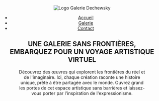 <!DOCTYPE html>
<html lang="fr">

<head>
    <meta charset="UTF-8">
    <meta name="viewport" content="width=device-width, initial-scale=1.0">
    <title>Galerie Dechewsky</title>
    <!-- Lien vers Google Fonts pour charger la police Playfair Display -->
    <link href="https://fonts.googleapis.com/css2?family=Playfair+Display:wght@400;700&display=swap" rel="stylesheet">
    <!-- Lien vers Font Awesome pour les icônes -->
    <link rel="stylesheet" href="https://cdnjs.cloudflare.com/ajax/libs/font-awesome/6.0.0-beta3/css/all.min.css">
    <!-- Lien vers la feuille de style CSS -->
    <link rel="stylesheet" href="style.css">
</head>

<body>
    <!-- Section Hero (Page 1) avec le logo et la navigation -->
    <header class="hero-section">
        <div class="header-content">
            <div class="logo-small">
                <!-- Logo de la galerie (version réduite) -->
                <img src="images/logo blanc.png" alt="Logo Galerie Dechewsky">
            </div>
            <!-- Barre de navigation -->
            <nav>
                <ul class="nav-links">
                    <li><a href="#about">Accueil</a></li>
                    <li><a href="#galerie">Galerie</a></li>
                    <li><a href="#contact">Contact</a></li>
                </ul>
            </nav>
        </div>
        <!-- Texte principal de la section Hero -->
        <div class="text-content">
            <h2 class="main-title">UNE GALERIE SANS FRONTIÈRES,<br>EMBARQUEZ POUR UN <span class="highlighted-text">VOYAGE ARTISTIQUE VIRTUEL</span></h2>
            <p class="description-text">
                Découvrez des œuvres qui explorent les frontières du réel et<br>de l'imaginaire. Ici, chaque création raconte une histoire<br>unique, prête à être partagée avec le monde. Ouvrez grand<br>les portes de cet espace artistique sans barrières et laissez-<br>vous porter par l'inspiration de l'expressionisme.
            </p>
        </div>
    </header>
